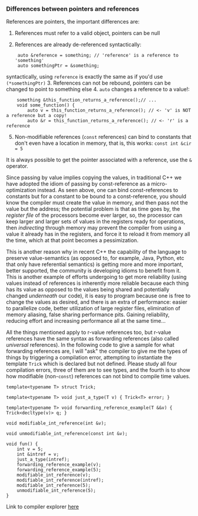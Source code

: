 ### Differences between pointers and references

References are pointers, the important differences are:

1. References must refer to a valid object, pointers can be null
2. References are already de-referenced syntactically:

        auto &reference = something; // 'reference' is a reference to 'something'
        auto somethingPtr = &something;
syntactically, using `reference` is exactly the same as if you'd use `(*somethingPtr)`
3. References can not be rebound, pointers can be changed to point to something else
4. `auto` changes a reference to a value!:

        something &this_function_returns_a_reference();// ...
        void some_function() {
            auto v = this_function_returns_a_reference(); // <- 'v' is NOT a reference but a copy!
            auto &r = this_function_returns_a_reference(); // <- 'r' is a reference
5. Non-modifiable references (`const` references) can bind to constants that don't even
have a location in memory, that is, this works: `const int &cir = 5`

It is always possible to get the pointer associated with a reference, use the `&` operator.

Since passing by value implies copying the values, in traditional C++ we have adopted the idiom
of passing by const-reference as a micro-optimization instead.  As seen above, one can bind
const-references to constants but for a constant to be bound to a const-reference, you should
know the compiler must create the value in memory, and then pass not the value but the address;
the potential problem is that as time goes by, the *register file* of the processors become
ever larger, so, the processor can keep larger and larger sets of values in the registers ready
for operations, then *indirecting* through memory may prevent the compiler from using a value
it already has in the registers, and force it to reload it from memory all the time, which
at that point becomes a pessimization.

This is another reason why in recent C++ the capability of the language to preserve
value-semantics (as opposed to, for example, Java, Python, etc that only have referential
semantics) is getting more and more important, better supported, the community is developing
idioms to benefit from it.  This is another example of efforts undergoing to get more
reliability (using values instead of references is inherently more reliable because each
thing has its value as opposed to the values being shared and potentially changed *underneath*
our code), it is easy to program because one is free to change the values as desired, and
there is an extra of performance: easier to parallelize code, better utilization of large
register files, elimination of memory aliasing, false sharing performance pits.  Gaining
reliability, reducing effort and increasing performance all at the same time...

All the things mentioned apply to r-value references too, but r-value references have the same
syntax as forwarding references (also called *universal* references).  In the following
code to give a sample for what forwarding references are, I will "ask" the compiler to give
me the types of things by triggering a compilation error, attempting to instantiate the
template `Trick` which is declared but not defined.  Please study all four compilation
errors, three of them are to see types, and the fourth is to show how modifiable
(non-`const`) references can not bind to compile time values.

	template<typename T> struct Trick;

	template<typename T> void just_a_type(T v) { Trick<T> error; }

	template<typename T> void forwarding_reference_example(T &&v) { Trick<decltype(v)> q; }

	void modifiable_int_reference(int &v);

	void unmodifiable_int_reference(const int &v);

	void fun() {
		int v = 5;
		int &intref = v;
		just_a_type(intref);
		forwarding_reference_example(v);
		forwarding_reference_example(5);
		modifiable_int_reference(v);
		modifiable_int_reference(intref);
		modifiable_int_reference(5);
		unmodifiable_int_reference(5);
	}


Link to compiler explorer [here](http://gcc.godbolt.org/#compilers:!((compiler:g530,options:'-std%3Dc%2B%2B11+-Wall+-O3',sourcez:C4UwtgDgNghqA8wCeEQDsZhAAgCoD5sBnYAJwFcBjYPUgS0oGsBuAKFdElgWVQyzyEAbgHs6AE2wArciQD6MObxAAKXNiEBKbAG9aDRvALYQpUiNLNsAX3adocEIhTpMOY6InYAZhYDuMKTidGgA5nKkIN6m6JQgciAAHpjQquoAZOlauvpM8OIglFDKKlqEAI5WtqyekmAiwd50MABGUPEhwBFRMWhxKp3YWZpsNWKS5Gj1jc1tHWhdkdGRfaqUImgk2IPDo7U%2BkyraOqzY2wsa2AC82ACsbGc7nUvXGg/Ssl2KJc9RI6c%2BfyBYJhbrLWLxJIpdqlf5nXykAJBELhJa9OIJZJcVS3OHYaZ0JqtdpyTpg9GqLTvAlEuakhbklb9X7ePE02Ykslopk4vGTdnE%2BaLHo8lS4ti2IAAA)),filterAsm:(commentOnly:!t,directives:!t,labels:!t),version:3)
